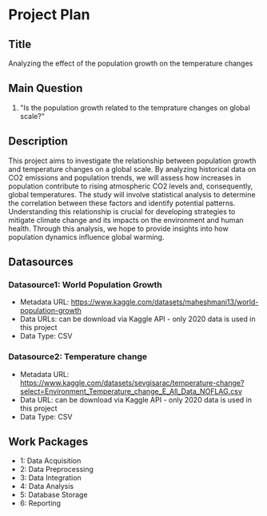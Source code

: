 # Project Plan

## Title
Analyzing the effect of the population growth on the temperature changes
## Main Question

1. "Is the  population growth related to the temprature changes on global scale?"

## Description
This project aims to investigate the relationship between population growth and temperature changes on a global scale. By analyzing historical data on CO2 emissions and population trends, we will assess how increases in population contribute to rising atmospheric CO2 levels and, consequently, global temperatures. The study will involve statistical analysis to determine the correlation between these factors and identify potential patterns. Understanding this relationship is crucial for developing strategies to mitigate climate change and its impacts on the environment and human health. Through this analysis, we hope to provide insights into how population dynamics influence global warming.
## Datasources

### Datasource1: World Population Growth
* Metadata URL: https://www.kaggle.com/datasets/maheshmani13/world-population-growth
* Data URLs: can be download via Kaggle API - only 2020 data is used in this project
* Data Type: CSV

### Datasource2: Temperature change
* Metadata URL: https://www.kaggle.com/datasets/sevgisarac/temperature-change?select=Environment_Temperature_change_E_All_Data_NOFLAG.csv
* Data URL: can be download via Kaggle API - only 2020 data is used in this project
* Data Type: CSV



## Work Packages
 * 1: Data Acquisition
 * 2: Data Preprocessing
 * 3: Data Integration
 * 4: Data Analysis
 * 5: Database Storage
 * 6: Reporting

